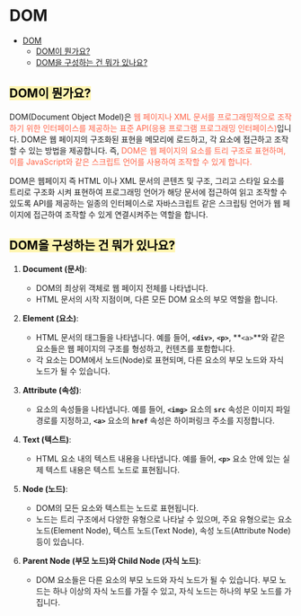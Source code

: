 # DOM

- [DOM](#dom)
  - [ DOM이 뭔가요?](#-dom이-뭔가요)
  - [DOM을 구성하는 건 뭐가 있나요?](#dom을-구성하는-건-뭐가-있나요)

## <span style='background-color: #fff5b1; color: black' id='meta0'> DOM이 뭔가요?</span>

DOM(Document Object Model)은 <span style='color: tomato'>웹 페이지나 XML 문서를 프로그래밍적으로 조작하기 위한 인터페이스를 제공하는 표준 API(응용 프로그램 프로그래밍 인터페이스)</span>입니다. DOM은 웹 페이지의 구조화된 표현을 메모리에 로드하고, 각 요소에 접근하고 조작할 수 있는 방법을 제공합니다. 즉, <span style='color: tomato'>DOM은 웹 페이지의 요소를 트리 구조로 표현하며, 이를 JavaScript와 같은 스크립트 언어를 사용하여 조작할 수 있게 합니다.</span>

DOM은 웹페이지 즉 HTML 이나 XML 문서의 콘텐츠 및 구조, 그리고 스타일 요소를 트리로 구조화 시켜 표현하여 프로그래밍 언어가 해당 문서에 접근하여 읽고 조작할 수 있도록 API를 제공하는 일종의 인터페이스로 자바스크립트 같은 스크립팅 언어가 웹 페이지에 접근하여 조작할 수 있게 연결시켜주는 역할을 합니다.

## <span style='background-color: #fff5b1; color: black' id='meta0'>DOM을 구성하는 건 뭐가 있나요?</span>

1. **Document (문서)**:
   - DOM의 최상위 객체로 웹 페이지 전체를 나타냅니다.
   - HTML 문서의 시작 지점이며, 다른 모든 DOM 요소의 부모 역할을 합니다.
2. **Element (요소)**:
   - HTML 문서의 태그들을 나타냅니다. 예를 들어, **`<div>`**, **`<p>`**, **`<a>`**와 같은 요소들은 웹 페이지의 구조를 형성하고, 컨텐츠를 포함합니다.
   - 각 요소는 DOM에서 노드(Node)로 표현되며, 다른 요소의 부모 노드와 자식 노드가 될 수 있습니다.
3. **Attribute (속성)**:
   - 요소의 속성들을 나타냅니다. 예를 들어, **`<img>`** 요소의 **`src`** 속성은 이미지 파일 경로를 지정하고, **`<a>`** 요소의 **`href`** 속성은 하이퍼링크 주소를 지정합니다.
4. **Text (텍스트)**:

   - HTML 요소 내의 텍스트 내용을 나타냅니다. 예를 들어, **`<p>`** 요소 안에 있는 실제 텍스트 내용은 텍스트 노드로 표현됩니다.

5. **Node (노드)**:
   - DOM의 모든 요소와 텍스트는 노드로 표현됩니다.
   - 노드는 트리 구조에서 다양한 유형으로 나타날 수 있으며, 주요 유형으로는 요소 노드(Element Node), 텍스트 노드(Text Node), 속성 노드(Attribute Node) 등이 있습니다.
6. **Parent Node (부모 노드)와 Child Node (자식 노드)**:
   - DOM 요소들은 다른 요소의 부모 노드와 자식 노드가 될 수 있습니다. 부모 노드는 하나 이상의 자식 노드를 가질 수 있고, 자식 노드는 하나의 부모 노드를 가집니다.
